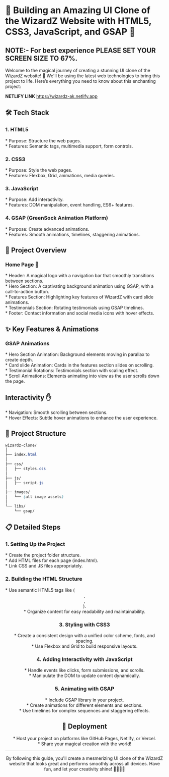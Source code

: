 <h1>🚀 Building an Amazing UI Clone of the WizardZ Website with HTML5, CSS3, JavaScript, and GSAP 🚀</h1>

<h2><b>NOTE:- For best experience PLEASE SET YOUR SCREEN SIZE TO 67%.</b></h2>

Welcome to the magical journey of creating a stunning UI clone of the WizardZ website! 🌟 We'll be using the latest web technologies to bring this project to life. Here’s everything you need to know about this enchanting project:

<b>NETLIFY LINK</b> https://wizardz-ak.netlify.app

<h2>🛠️ Tech Stack</h2>
<h3>1. HTML5</h3>
* Purpose: Structure the web pages.<br>
* Features: Semantic tags, multimedia support, form controls.
<h3>2. CSS3</h3>
* Purpose: Style the web pages.<br>
* Features: Flexbox, Grid, animations, media queries.
<h3>3. JavaScript</h3>
* Purpose: Add interactivity.<br>
* Features: DOM manipulation, event handling, ES6+ features.
<h3>4. GSAP (GreenSock Animation Platform)</h3>
* Purpose: Create advanced animations.<br>
* Features: Smooth animations, timelines, staggering animations.

<h2>🎨 Project Overview</h2>
<h3>Home Page 🏡</h3>
* Header: A magical logo with a navigation bar that smoothly transitions between sections.<br>
* Hero Section: A captivating background animation using GSAP, with a call-to-action button.<br>
* Features Section: Highlighting key features of WizardZ with card slide animations.<br>
* Testimonials Section: Rotating testimonials using GSAP timelines.<br>
* Footer: Contact information and social media icons with hover effects. <br>

<h2>✨ Key Features & Animations</h2>
<h3>GSAP Animations</h3>
* Hero Section Animation: Background elements moving in parallax to create depth. <br>
* Card slide Animation: Cards in the features section slides on scrolling.<br>
* Testimonial Rotations: Testimonials section with scaling effect.<br>
* Scroll Animations: Elements animating into view as the user scrolls down the page.<br>

<h2>Interactivity ✋</h2>
* Navigation: Smooth scrolling between sections.<br>
* Hover Effects: Subtle hover animations to enhance the user experience.<br>


<h2>📂 Project Structure</h2>

```CSS
wizardz-clone/
│
├── index.html
│
├── css/
│   ├── styles.css
│
├── js/
│   ├── script.js
│
├── images/
│   └── (all image assets)
│
└── libs/
    └── gsap/

```
<h2>📋 Detailed Steps</h2>
<h3>1. Setting Up the Project</h3>
* Create the project folder structure.<br>
* Add HTML files for each page (index.html).<br>
* Link CSS and JS files appropriately.<br>
<h3>2. Building the HTML Structure</h3>
* Use semantic HTML5 tags like ( <header>, <section>, <footer> ).<br>
* Organize content for easy readability and maintainability.<br>
<h3>3. Styling with CSS3</h3>
* Create a consistent design with a unified color scheme, fonts, and spacing.<br>
* Use Flexbox and Grid to build responsive layouts.<br>
<h3>4. Adding Interactivity with JavaScript</h3>
* Handle events like clicks, form submissions, and scrolls.<br>
* Manipulate the DOM to update content dynamically.<br>
<h3>5. Animating with GSAP</h3>
* Include GSAP library in your project.<br>
* Create animations for different elements and sections.<br>
* Use timelines for complex sequences and staggering effects.<br>

<h2>🚀 Deployment</h2>
* Host your project on platforms like GitHub Pages, Netlify, or Vercel.<br>
* Share your magical creation with the world!<br>

<hr>
<p>By following this guide, you'll create a mesmerizing UI clone of the WizardZ website that looks great and performs smoothly across all devices. Have fun, and let your creativity shine! 🌟✨🧙‍♂️</p>




